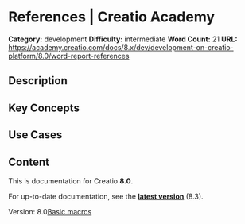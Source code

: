 # References | Creatio Academy

**Category:** development **Difficulty:** intermediate **Word Count:** 21
**URL:**
https://academy.creatio.com/docs/8.x/dev/development-on-creatio-platform/8.0/word-report-references

## Description

## Key Concepts

## Use Cases

## Content

This is documentation for Creatio **8.0**.

For up-to-date documentation, see the
**[latest version](/docs/8.x/dev/development-on-creatio-platform/word-report-references)**
(8.3).

Version:
8.0[Basic macros](/docs/8.x/dev/development-on-creatio-platform/8.0/platform-customization/classic-ui/ms-word/references/basic-macros)
